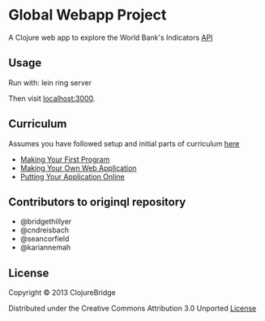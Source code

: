 # Global Webapp Project  

A Clojure web app to explore the World Bank's Indicators [API](http://data.worldbank.org/)


## Usage

Run with:
    lein ring server 

Then visit [localhost:3000](http://localhost:3000).

## Curriculum
Assumes you have followed setup and initial parts of curriculum [here](https://github.com/ClojureBridge/curriculum)

* [Making Your First Program](curriculum/first-program.md)
* [Making Your Own Web Application](curriculum/app.md)
* [Putting Your Application Online](curriculum/deploy.md)

## Contributors to originql repository

* @bridgethillyer
* @cndreisbach
* @seancorfield
* @kariannemah

## License

Copyright © 2013 ClojureBridge 

Distributed under the Creative Commons Attribution 3.0 Unported [License](http://creativecommons.org/licenses/by/3.0/)
